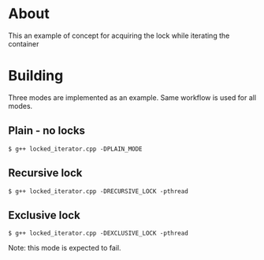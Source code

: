 # About

This an example of concept for acquiring the lock while iterating the container

# Building

Three modes are implemented as an example. Same workflow is used for all modes.

## Plain - no locks

`$ g++ locked_iterator.cpp -DPLAIN_MODE`

## Recursive lock

`$ g++ locked_iterator.cpp -DRECURSIVE_LOCK -pthread`

## Exclusive lock

`$ g++ locked_iterator.cpp -DEXCLUSIVE_LOCK -pthread`

Note: this mode is expected to fail.
